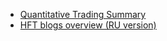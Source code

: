 - [Quantitative Trading Summary](https://blog.headlandstech.com/2017/08/03/quantitative-trading-summary/)
- [HFT blogs overview (RU version)](https://telegra.ph/Obzor-tehnicheskih-blogov-po-HFT-kontoram-06-24)
